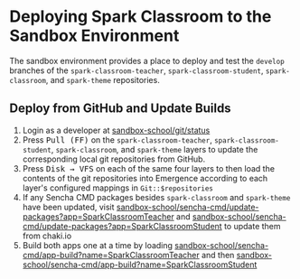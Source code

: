 # Deploying Spark Classroom to the Sandbox Environment

The sandbox environment provides a place to deploy and test the `develop` branches of the
`spark-classroom-teacher`, `spark-classroom-student`, `spark-classroom`, and `spark-theme` repositories.

## Deploy from GitHub and Update Builds
1. Login as a developer at [sandbox-school/git/status](https://sandbox-school.matchbooklearning.com/git/status)
2. Press <kbd>Pull (FF)</kbd> on the `spark-classroom-teacher`, `spark-classroom-student`,
`spark-classroom`, and `spark-theme` layers to update the corresponding local git repositories from GitHub.
3. Press <kbd>Disk &rarr; VFS</kbd> on each of the same four layers to then load the contents of
the git repositories into Emergence according to each layer's configured mappings in
`Git::$repositories`
4. If any Sencha CMD packages besides `spark-classroom` and `spark-theme` have been updated, visit
[sandbox-school/sencha-cmd/update-packages?app=SparkClassroomTeacher](https://sandbox-school.matchbooklearning.com/sencha-cmd/update-packages?app=SparkClassroomTeacher)
and [sandbox-school/sencha-cmd/update-packages?app=SparkClassroomStudent](https://sandbox-school.matchbooklearning.com/sencha-cmd/update-packages?app=SparkClassroomStudent)
to update them from chaki.io
5. Build both apps one at a time by loading [sandbox-school/sencha-cmd/app-build?name=SparkClassroomTeacher](https://sandbox-school.matchbooklearning.com/sencha-cmd/app-build?name=SparkClassroomTeacher)
and then [sandbox-school/sencha-cmd/app-build?name=SparkClassroomStudent](https://sandbox-school.matchbooklearning.com/sencha-cmd/app-build?name=SparkClassroomStudent)